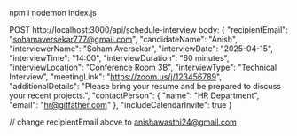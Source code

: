 npm i
nodemon index.js

POST http://localhost:3000/api/schedule-interview
body: {
  "recipientEmail": "sohamaversekar777@gmail.com",
  "candidateName": "Anish",
  "interviewerName": "Soham Aversekar",
  "interviewDate": "2025-04-15",
  "interviewTime": "14:00",
  "interviewDuration": "60 minutes",
  "interviewLocation": "Conference Room 3B",
  "interviewType": "Technical Interview",
  "meetingLink": "https://zoom.us/j/123456789",
  "additionalDetails": "Please bring your resume and be prepared to discuss your recent projects.",
  "contactPerson": {
    "name": "HR Department",
    "email": "hr@gitfather.com"
  },
  "includeCalendarInvite": true
}

// change recipientEmail above to anishawasthi24@gmail.com